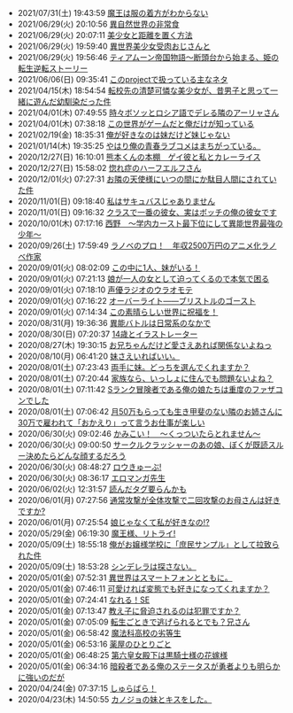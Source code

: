 - 2021/07/31(土) 19:43:59 [魔王は服の着方がわからない](https://scrapbox.io/sta/魔王は服の着方がわからない)
- 2021/06/29(火) 20:10:56 [異自然世界の非常食](https://scrapbox.io/sta/異自然世界の非常食)
- 2021/06/29(火) 20:07:11 [美少女と距離を置く方法](https://scrapbox.io/sta/美少女と距離を置く方法)
- 2021/06/29(火) 19:59:40 [異世界美少女受肉おじさんと](https://scrapbox.io/sta/異世界美少女受肉おじさんと)
- 2021/06/29(火) 19:56:46 [ティアムーン帝国物語～断頭台から始まる、姫の転生逆転ストーリー](https://scrapbox.io/sta/ティアムーン帝国物語～断頭台から始まる、姫の転生逆転ストーリー)
- 2021/06/06(日) 09:35:41 [このprojectで扱っている主なネタ](https://scrapbox.io/sta/このprojectで扱っている主なネタ)
- 2021/04/15(木) 18:54:54 [転校先の清楚可憐な美少女が、昔男子と思って一緒に遊んだ幼馴染だった件](https://scrapbox.io/sta/転校先の清楚可憐な美少女が、昔男子と思って一緒に遊んだ幼馴染だった件)
- 2021/04/01(木) 07:49:55 [時々ボソッとロシア語でデレる隣のアーリャさん](https://scrapbox.io/sta/時々ボソッとロシア語でデレる隣のアーリャさん)
- 2021/04/01(木) 07:38:18 [この世界がゲームだと俺だけが知っている](https://scrapbox.io/sta/この世界がゲームだと俺だけが知っている)
- 2021/02/19(金) 18:35:31 [俺が好きなのは妹だけど妹じゃない](https://scrapbox.io/sta/俺が好きなのは妹だけど妹じゃない)
- 2021/01/14(木) 19:35:25 [やはり俺の青春ラブコメはまちがっている。](https://scrapbox.io/sta/やはり俺の青春ラブコメはまちがっている。)
- 2020/12/27(日) 16:10:01 [熊本くんの本棚　ゲイ彼と私とカレーライス](https://scrapbox.io/sta/熊本くんの本棚　ゲイ彼と私とカレーライス)
- 2020/12/27(日) 15:58:02 [惚れ症のハーフエルフさん](https://scrapbox.io/sta/惚れ症のハーフエルフさん)
- 2020/12/01(火) 07:27:31 [お隣の天使様にいつの間にか駄目人間にされていた件](https://scrapbox.io/sta/お隣の天使様にいつの間にか駄目人間にされていた件)
- 2020/11/01(日) 09:18:40 [私はサキュバスじゃありません](https://scrapbox.io/sta/私はサキュバスじゃありません)
- 2020/11/01(日) 09:16:32 [クラスで一番の彼女、実はボッチの俺の彼女です](https://scrapbox.io/sta/クラスで一番の彼女、実はボッチの俺の彼女です)
- 2020/10/01(木) 07:17:16 [西野　～学内カースト最下位にして異能世界最強の少年～](https://scrapbox.io/sta/西野　～学内カースト最下位にして異能世界最強の少年～)
- 2020/09/26(土) 17:59:49 [ラノベのプロ！　年収2500万円のアニメ化ラノベ作家](https://scrapbox.io/sta/ラノベのプロ！　年収2500万円のアニメ化ラノベ作家)
- 2020/09/01(火) 08:02:09 [この中に1人、妹がいる！](https://scrapbox.io/sta/この中に1人、妹がいる！)
- 2020/09/01(火) 07:21:13 [娘が一人の女として迫ってくるので本気で困る](https://scrapbox.io/sta/娘が一人の女として迫ってくるので本気で困る)
- 2020/09/01(火) 07:18:10 [声優ラジオのウラオモテ](https://scrapbox.io/sta/声優ラジオのウラオモテ)
- 2020/09/01(火) 07:16:22 [オーバーライト――ブリストルのゴースト](https://scrapbox.io/sta/オーバーライト――ブリストルのゴースト)
- 2020/09/01(火) 07:14:34 [この素晴らしい世界に祝福を！](https://scrapbox.io/sta/この素晴らしい世界に祝福を！)
- 2020/08/31(月) 19:36:36 [異能バトルは日常系のなかで](https://scrapbox.io/sta/異能バトルは日常系のなかで)
- 2020/08/30(日) 07:20:37 [14歳とイラストレーター](https://scrapbox.io/sta/14歳とイラストレーター)
- 2020/08/27(木) 19:30:15 [お兄ちゃんだけど愛さえあれば関係ないよねっ](https://scrapbox.io/sta/お兄ちゃんだけど愛さえあれば関係ないよねっ)
- 2020/08/10(月) 06:41:20 [妹さえいればいい。](https://scrapbox.io/sta/妹さえいればいい。)
- 2020/08/01(土) 07:23:43 [両手に妹。どっちを選んでくれますか？](https://scrapbox.io/sta/両手に妹。どっちを選んでくれますか？)
- 2020/08/01(土) 07:20:44 [家族なら、いっしょに住んでも問題ないよね？](https://scrapbox.io/sta/家族なら、いっしょに住んでも問題ないよね？)
- 2020/08/01(土) 07:11:42 [Sランク冒険者である俺の娘たちは重度のファザコンでした](https://scrapbox.io/sta/Sランク冒険者である俺の娘たちは重度のファザコンでした)
- 2020/08/01(土) 07:06:42 [月50万もらっても生き甲斐のない隣のお姉さんに30万で雇われて「おかえり」って言うお仕事が楽しい](https://scrapbox.io/sta/月50万もらっても生き甲斐のない隣のお姉さんに30万で雇われて「おかえり」って言うお仕事が楽しい)
- 2020/06/30(火) 09:02:46 [かみこい！　～くっついたらとれません～](https://scrapbox.io/sta/かみこい！　～くっついたらとれません～)
- 2020/06/30(火) 09:00:50 [サークルクラッシャーのあの娘、ぼくが既読スルー決めたらどんな顔するだろう](https://scrapbox.io/sta/サークルクラッシャーのあの娘、ぼくが既読スルー決めたらどんな顔するだろう)
- 2020/06/30(火) 08:48:27 [ロウきゅーぶ!](https://scrapbox.io/sta/ロウきゅーぶ!)
- 2020/06/30(火) 08:36:17 [エロマンガ先生](https://scrapbox.io/sta/エロマンガ先生)
- 2020/06/02(火) 12:31:57 [読んだタグ要らんかも](https://scrapbox.io/sta/読んだタグ要らんかも)
- 2020/06/01(月) 07:27:56 [通常攻撃が全体攻撃で二回攻撃のお母さんは好きですか?](https://scrapbox.io/sta/通常攻撃が全体攻撃で二回攻撃のお母さんは好きですか?)
- 2020/06/01(月) 07:25:54 [娘じゃなくて私が好きなの!?](https://scrapbox.io/sta/娘じゃなくて私が好きなの!?)
- 2020/05/29(金) 06:19:30 [魔王様、リトライ!](https://scrapbox.io/sta/魔王様、リトライ!)
- 2020/05/09(土) 18:55:18 [俺がお嬢様学校に「庶民サンプル」として拉致られた件](https://scrapbox.io/sta/俺がお嬢様学校に「庶民サンプル」として拉致られた件)
- 2020/05/09(土) 18:53:28 [シンデレラは探さない。](https://scrapbox.io/sta/シンデレラは探さない。)
- 2020/05/01(金) 07:52:31 [異世界はスマートフォンとともに。](https://scrapbox.io/sta/異世界はスマートフォンとともに。)
- 2020/05/01(金) 07:46:11 [可愛ければ変態でも好きになってくれますか？](https://scrapbox.io/sta/可愛ければ変態でも好きになってくれますか？)
- 2020/05/01(金) 07:24:41 [なれる！SE](https://scrapbox.io/sta/なれる！SE)
- 2020/05/01(金) 07:13:47 [教え子に脅迫されるのは犯罪ですか？](https://scrapbox.io/sta/教え子に脅迫されるのは犯罪ですか？)
- 2020/05/01(金) 07:05:09 [転生ごときで逃げられるとでも？兄さん](https://scrapbox.io/sta/転生ごときで逃げられるとでも？兄さん)
- 2020/05/01(金) 06:58:42 [魔法科高校の劣等生](https://scrapbox.io/sta/魔法科高校の劣等生)
- 2020/05/01(金) 06:53:16 [薬屋のひとりごと](https://scrapbox.io/sta/薬屋のひとりごと)
- 2020/05/01(金) 06:48:25 [第六皇女殿下は黒騎士様の花嫁様](https://scrapbox.io/sta/第六皇女殿下は黒騎士様の花嫁様)
- 2020/05/01(金) 06:34:16 [暗殺者である俺のステータスが勇者よりも明らかに強いのだが](https://scrapbox.io/sta/暗殺者である俺のステータスが勇者よりも明らかに強いのだが)
- 2020/04/24(金) 07:37:15 [しゅらばら！](https://scrapbox.io/sta/しゅらばら！)
- 2020/04/23(木) 14:50:55 [カノジョの妹とキスをした。](https://scrapbox.io/sta/カノジョの妹とキスをした。)

